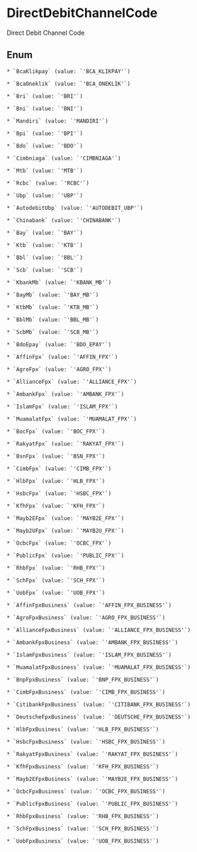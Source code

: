 # DirectDebitChannelCode

Direct Debit Channel Code


## Enum


    * `BcaKlikpay` (value: `'BCA_KLIKPAY'`)

    * `BcaOneklik` (value: `'BCA_ONEKLIK'`)

    * `Bri` (value: `'BRI'`)

    * `Bni` (value: `'BNI'`)

    * `Mandiri` (value: `'MANDIRI'`)

    * `Bpi` (value: `'BPI'`)

    * `Bdo` (value: `'BDO'`)

    * `Cimbniaga` (value: `'CIMBNIAGA'`)

    * `Mtb` (value: `'MTB'`)

    * `Rcbc` (value: `'RCBC'`)

    * `Ubp` (value: `'UBP'`)

    * `AutodebitUbp` (value: `'AUTODEBIT_UBP'`)

    * `Chinabank` (value: `'CHINABANK'`)

    * `Bay` (value: `'BAY'`)

    * `Ktb` (value: `'KTB'`)

    * `Bbl` (value: `'BBL'`)

    * `Scb` (value: `'SCB'`)

    * `KbankMb` (value: `'KBANK_MB'`)

    * `BayMb` (value: `'BAY_MB'`)

    * `KtbMb` (value: `'KTB_MB'`)

    * `BblMb` (value: `'BBL_MB'`)

    * `ScbMb` (value: `'SCB_MB'`)

    * `BdoEpay` (value: `'BDO_EPAY'`)

    * `AffinFpx` (value: `'AFFIN_FPX'`)

    * `AgroFpx` (value: `'AGRO_FPX'`)

    * `AllianceFpx` (value: `'ALLIANCE_FPX'`)

    * `AmbankFpx` (value: `'AMBANK_FPX'`)

    * `IslamFpx` (value: `'ISLAM_FPX'`)

    * `MuamalatFpx` (value: `'MUAMALAT_FPX'`)

    * `BocFpx` (value: `'BOC_FPX'`)

    * `RakyatFpx` (value: `'RAKYAT_FPX'`)

    * `BsnFpx` (value: `'BSN_FPX'`)

    * `CimbFpx` (value: `'CIMB_FPX'`)

    * `HlbFpx` (value: `'HLB_FPX'`)

    * `HsbcFpx` (value: `'HSBC_FPX'`)

    * `KfhFpx` (value: `'KFH_FPX'`)

    * `Mayb2EFpx` (value: `'MAYB2E_FPX'`)

    * `Mayb2UFpx` (value: `'MAYB2U_FPX'`)

    * `OcbcFpx` (value: `'OCBC_FPX'`)

    * `PublicFpx` (value: `'PUBLIC_FPX'`)

    * `RhbFpx` (value: `'RHB_FPX'`)

    * `SchFpx` (value: `'SCH_FPX'`)

    * `UobFpx` (value: `'UOB_FPX'`)

    * `AffinFpxBusiness` (value: `'AFFIN_FPX_BUSINESS'`)

    * `AgroFpxBusiness` (value: `'AGRO_FPX_BUSINESS'`)

    * `AllianceFpxBusiness` (value: `'ALLIANCE_FPX_BUSINESS'`)

    * `AmbankFpxBusiness` (value: `'AMBANK_FPX_BUSINESS'`)

    * `IslamFpxBusiness` (value: `'ISLAM_FPX_BUSINESS'`)

    * `MuamalatFpxBusiness` (value: `'MUAMALAT_FPX_BUSINESS'`)

    * `BnpFpxBusiness` (value: `'BNP_FPX_BUSINESS'`)

    * `CimbFpxBusiness` (value: `'CIMB_FPX_BUSINESS'`)

    * `CitibankFpxBusiness` (value: `'CITIBANK_FPX_BUSINESS'`)

    * `DeutscheFpxBusiness` (value: `'DEUTSCHE_FPX_BUSINESS'`)

    * `HlbFpxBusiness` (value: `'HLB_FPX_BUSINESS'`)

    * `HsbcFpxBusiness` (value: `'HSBC_FPX_BUSINESS'`)

    * `RakyatFpxBusiness` (value: `'RAKYAT_FPX_BUSINESS'`)

    * `KfhFpxBusiness` (value: `'KFH_FPX_BUSINESS'`)

    * `Mayb2EFpxBusiness` (value: `'MAYB2E_FPX_BUSINESS'`)

    * `OcbcFpxBusiness` (value: `'OCBC_FPX_BUSINESS'`)

    * `PublicFpxBusiness` (value: `'PUBLIC_FPX_BUSINESS'`)

    * `RhbFpxBusiness` (value: `'RHB_FPX_BUSINESS'`)

    * `SchFpxBusiness` (value: `'SCH_FPX_BUSINESS'`)

    * `UobFpxBusiness` (value: `'UOB_FPX_BUSINESS'`)


